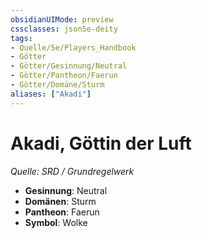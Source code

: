```yaml
---
obsidianUIMode: preview
cssclasses: json5e-deity
tags:
- Quelle/5e/Players_Handbook
- Götter
- Götter/Gesinnung/Neutral
- Götter/Pantheon/Faerun
- Götter/Domäne/Sturm
aliases: ["Akadi"]
---
```

# Akadi, Göttin der Luft
*Quelle: SRD / Grundregelwerk* 

- **Gesinnung**: Neutral
- **Domänen**: Sturm
- **Pantheon**: Faerun
- **Symbol**: Wolke